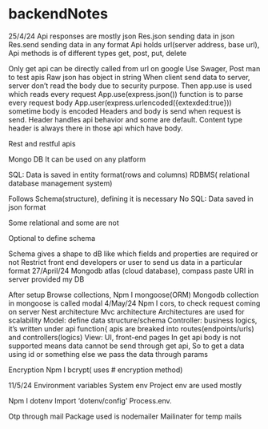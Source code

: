 # backendNotes

25/4/24
Api responses are mostly json
Res.json sending data in json
Res.send sending data in any format
Api holds url(server address, base url), 
Api methods is of different types get, post, put, delete
 
Only get api can be directly called from url on google
Use Swager, Post man to test apis
Raw json has object in string
When client send data to server, server don’t read the body due to security purpose. Then app.use is used which reads every request
App.use(express.json()) function is to parse every request body
App.user(express.urlencoded({extexded:true})) sometime body is encoded
Headers and body is send when request is send. Header handles api behavior and some are default.
Content type header is always there in those api which have body.

Rest and restful apis

Mongo DB
It can be used on any platform

SQL:
Data is saved in entity format(rows and columns)
RDBMS( relational database management system)

Follows Schema(structure), defining it is necessary	No SQL:
Data saved in json format

Some relational and some are not

Optional to define schema

Schema gives a shape to dB like which fields and properties are required or not
Restrict front end developers or user to send us data in a particular format
27/April/24
Mongodb atlas (cloud database), compass paste URI in server provided my DB

After setup
Browse collections, 
Npm I mongoose(ORM)
Mongodb collection in mongoose is called modal
4/May/24
Npm I cors, to check request coming on server
Nest architecture
Mvc architecture
Architectures are used for scalability
Model: define data structure/schema
Controller: business logics, it’s written under api function{ apis are breaked into routes(endpoints/urls) and controllers(logics)
View: UI, front-end pages
In get api body is not supported means data cannot be send through get api, So to get a data using id or something else we pass the data through params

Encryption
Npm I bcrypt( uses # encryption method)


11/5/24
Environment variables
System env
Project env are used mostly

Npm I dotenv
Import ‘dotenv/config’
Process.env.<name of variable>

Otp through mail
Package used is nodemailer
Mailinater for temp mails
